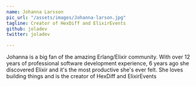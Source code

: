```yaml
---
name: Johanna Larsson
pic_url: "/assets/images/Johanna-larson.jpg"
tagline: Creator of HexDiff and ElixirEvents
github: joladev
twitter: joladev

---
```

Johanna is a big fan of the amazing Erlang/Elixir community. With over 12 years of professional software development experience, 6 years ago she discovered Elixir and it's the most productive she's ever felt. She loves building things and is the creator of HexDiff and ElixirEvents

